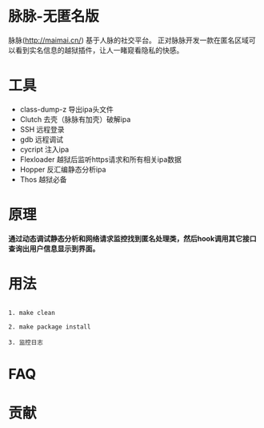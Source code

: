 # 脉脉-无匿名版
脉脉(http://maimai.cn/) 基于人脉的社交平台。
正对脉脉开发一款在匿名区域可以看到实名信息的越狱插件，让人一睹窥看隐私的快感。


# 工具
- class-dump-z 导出ipa头文件
- Clutch 去壳（脉脉有加壳）破解ipa
- SSH 远程登录
- gdb 远程调试
- cycript 注入ipa
- Flexloader 越狱后监听https请求和所有相关ipa数据
- Hopper 反汇编静态分析ipa
- Thos 越狱必备 

# 原理
 <strong> 通过动态调试静态分析和网络请求监控找到匿名处理类，然后hook调用其它接口查询出用户信息显示到界面。</strong>

# 用法

```

1. make clean

2. make package install

3. 监控日志

```

# FAQ


# 贡献
